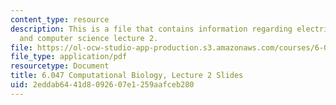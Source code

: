 ```yaml
---
content_type: resource
description: This is a file that contains information regarding electrical engineering
  and computer science lecture 2.
file: https://ol-ocw-studio-app-production.s3.amazonaws.com/courses/6-047-computational-biology-fall-2015/2eddab6441d8092607e1259aafceb280_MIT6_047F15_Lecture02.pdf
file_type: application/pdf
resourcetype: Document
title: 6.047 Computational Biology, Lecture 2 Slides
uid: 2eddab64-41d8-0926-07e1-259aafceb280
---
```

